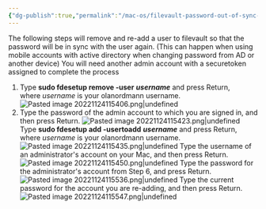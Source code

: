 ```yaml
---
{"dg-publish":true,"permalink":"/mac-os/filevault-password-out-of-sync-issues/","tags":["public","macos","domain","activedirectory"],"noteIcon":"1","created":"2023-08-15T14:20:14.000+02:00","updated":"2022-12-23T10:51:18.000+01:00"}
---
```



The following steps will remove and re-add a user to filevault so that the password will be in sync with the user again.  (This can happen when using mobile accounts with active directory when changing password from AD or another device)
You will need another admin account with a securetoken assigned to complete the process

1.  Type **sudo fdesetup remove -user** _**username**_ and press Return, where _username_ is your olanordmann username.
![Pasted image 20221124115406.png|undefined](/img/user/MacOS/attachments/Pasted%20image%2020221124115406.png)
3. Type the password of the admin account to which you are signed in, and then press Return.
![Pasted image 20221124115423.png|undefined](/img/user/MacOS/attachments/Pasted%20image%2020221124115423.png)
Type **sudo fdesetup add -usertoadd** _**username**_ and press Return, where _username_ is your olanordmann username.
![Pasted image 20221124115435.png|undefined](/img/user/MacOS/attachments/Pasted%20image%2020221124115435.png)
Type the username of an administrator's account on your Mac, and then press Return.
![Pasted image 20221124115450.png|undefined](/img/user/MacOS/attachments/Pasted%20image%2020221124115450.png)
Type the password for the administrator's account from Step 6, and press Return.
![Pasted image 20221124115536.png|undefined](/img/user/MacOS/attachments/Pasted%20image%2020221124115536.png)
Type the current  password for the account you are re-adding, and then press Return.
![Pasted image 20221124115547.png|undefined](/img/user/MacOS/attachments/Pasted%20image%2020221124115547.png)